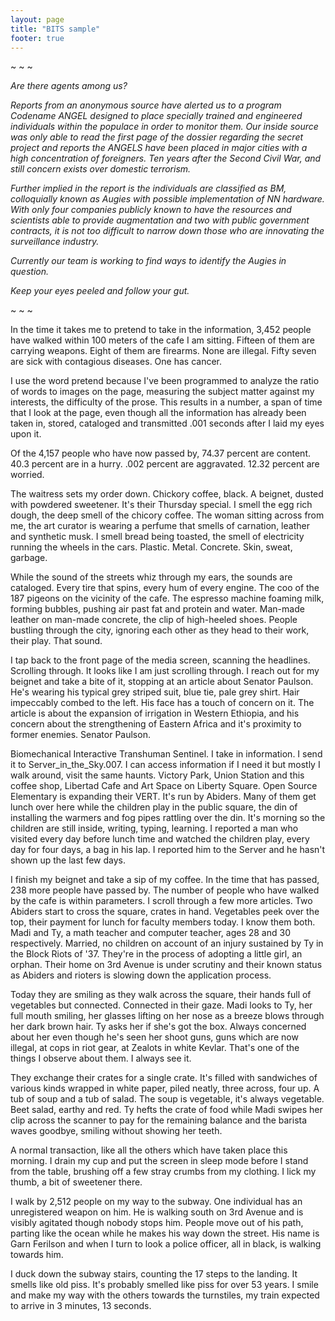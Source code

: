 ```yaml
---
layout: page
title: "BITS sample"
footer: true
---
```

~ ~ ~
<p><em>Are there agents among us?</em></p>

<p><em>Reports from an anonymous source have alerted us to a program Codename ANGEL designed to place specially trained and engineered individuals within the populace in order to monitor them. Our inside source was only able to read the first page of the dossier regarding the secret project and reports the ANGELS have been placed in major cities with a high concentration of foreigners. Ten years after the Second Civil War, and still concern exists over domestic terrorism.</em></p>

<p><em>Further implied in the report is the individuals are classified as BM, colloquially known as Augies with possible implementation of NN hardware. With only four companies publicly known to have the resources and scientists able to provide augmentation and two with public government contracts, it is not too difficult to narrow down those who are innovating the surveillance industry.</em></p>

<p><em>Currently our team is working to find ways to identify the Augies in question.</em></p>

<p><em>Keep your eyes peeled and follow your gut.</em></p>
~ ~ ~
<p>In the time it takes me to pretend to take in the information, 3,452 people have walked within 100 meters of the cafe I am sitting. Fifteen of them are carrying weapons. Eight of them are firearms. None are illegal. Fifty seven are sick with contagious diseases. One has cancer.</p>
<p>I use the word pretend because I've been programmed to analyze the ratio of words to images on the page, measuring the subject matter against my interests, the difficulty of the prose. This results in a number, a span of time that I look at the page, even though all the information has already been taken in, stored, cataloged and transmitted .001 seconds after I laid my eyes upon it.</p>
<p>Of the 4,157 people who have now passed by, 74.37 percent are content. 40.3 percent are in a hurry. .002 percent are aggravated. 12.32 percent are worried.</p>

<p>The waitress sets my order down. Chickory coffee, black. A beignet, dusted with powdered sweetener. It's their Thursday special. I smell the egg rich dough, the deep smell of the chicory coffee. The woman sitting across from me, the art curator is wearing a perfume that smells of carnation, leather and synthetic musk. I smell bread being toasted, the smell of electricity running the wheels in the cars. Plastic. Metal. Concrete. Skin, sweat, garbage.</p>
<p>While the sound of the streets whiz through my ears, the sounds are cataloged. Every tire that spins, every hum of every engine. The coo of the 187 pigeons on the vicinity of the cafe. The espresso machine foaming milk, forming bubbles, pushing air past fat and protein and water. Man-made leather on man-made concrete, the clip of high-heeled shoes. People bustling through the city, ignoring each other as they head to their work, their play. That sound.</p>
<p>I tap back to the front page of the media screen, scanning the headlines. Scrolling through. It looks like I am just scrolling through. I reach out for my beignet and take a bite of it, stopping at an article about Senator Paulson. He's wearing his typical grey striped suit, blue tie, pale grey shirt. Hair impeccably combed to the left. His face has a touch of concern on it. The article is about the expansion of irrigation in Western Ethiopia, and his concern about the strengthening of Eastern Africa and it's proximity to former enemies. Senator Paulson.</p>
<p>Biomechanical Interactive Transhuman Sentinel. I take in information. I send it to Server_in_the_Sky.007. I can access information if I need it but mostly I walk around, visit the same haunts. Victory Park, Union Station and this coffee shop, Libertad Cafe and Art Space on Liberty Square. Open Source Elementary is expanding their VERT. It's run by Abiders. Many of them get lunch over here while the children play in the public square, the din of installing the warmers and fog pipes rattling over the din. It's morning so the children are still inside, writing, typing, learning. I reported a man who visited every day before lunch time and watched the children play, every day for four days, a bag in his lap. I reported him to the Server and he hasn't shown up the last few days.</p>

<p>I finish my beignet and take a sip of my coffee. In the time that has passed, 238 more people have passed by. The number of people who have walked by the cafe is within parameters. I scroll through a few more articles. Two Abiders start to cross the square, crates in hand. Vegetables peek over the top, their payment for lunch for faculty members today. I know them both. Madi and Ty, a math teacher and computer teacher, ages 28 and 30 respectively. Married, no children on account of an injury sustained by Ty in the Block Riots of '37. They're in the process of adopting a little girl, an orphan. Their home on 3rd Avenue is under scrutiny and their known status as Abiders and rioters is slowing down the application process.</p>
<p>Today they are smiling as they walk across the square, their hands full of vegetables but connected. Connected in their gaze. Madi looks to Ty, her full mouth smiling, her glasses lifting on her nose as a breeze blows through her dark brown hair. Ty asks her if she's got the box. Always concerned about her even though he's seen her shoot guns, guns which are now illegal, at cops in riot gear, at Zealots in white Kevlar. That's one of the things I observe about them. I always see it.</p>
<p>They exchange their crates for a single crate. It's filled with sandwiches of various kinds wrapped in white paper, piled neatly, three across, four up. A tub of soup and a tub of salad. The soup is vegetable, it's always vegetable. Beet salad, earthy and red. Ty hefts the crate of food while Madi swipes her clip across the scanner to pay for the remaining balance and the barista waves goodbye, smiling without showing her teeth.</p>
<p>A normal transaction, like all the others which have taken place this morning. I drain my cup and put the screen in sleep mode before I stand from the table, brushing off a few stray crumbs from my clothing. I lick my thumb, a bit of sweetener there.</p>
<p>I walk by 2,512 people on my way to the subway. One individual has an unregistered weapon on him. He is walking south on 3rd Avenue and is visibly agitated though nobody stops him. People move out of his path, parting like the ocean while he makes his way down the street. His name is Garn Ferilson and when I turn to look a police officer, all in black, is walking towards him.</p>

<p>I duck down the subway stairs, counting the 17 steps to the landing. It smells like old piss. It's probably smelled like piss for over 53 years. I smile and make my way with the others towards the turnstiles, my train expected to arrive in 3 minutes, 13 seconds.</p>
